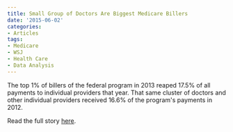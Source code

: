 ```yaml
---
title: Small Group of Doctors Are Biggest Medicare Billers
date: '2015-06-02'
categories:
- Articles
tags:
- Medicare
- WSJ
- Health Care
- Data Analysis
---
```

The top 1% of billers of the federal program in 2013 reaped 17.5% of all payments to individual providers that year. That same cluster of doctors and other individual providers received 16.6% of the program's payments in 2012.

Read the full story [here](http://www.wsj.com/articles/small-group-of-doctors-are-biggest-medicare-billers-1433182524).